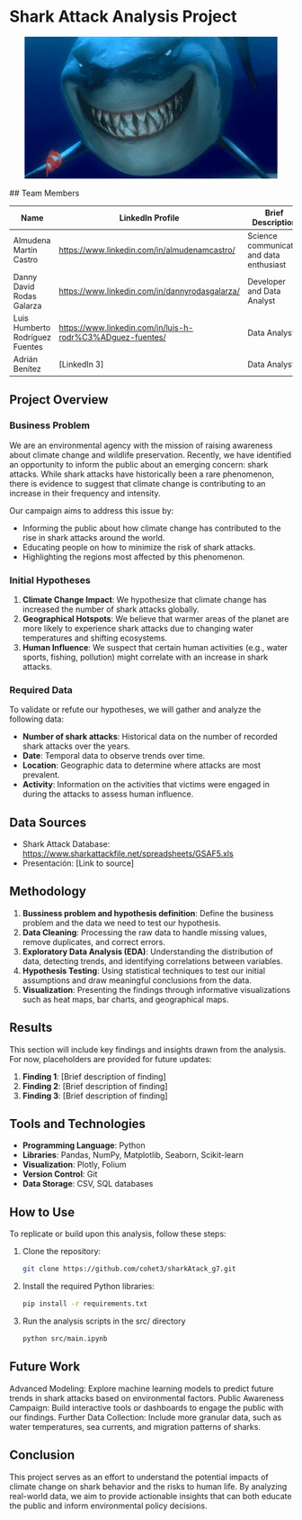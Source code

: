 ﻿# Shark Attack Analysis Project
<p align="center">
<img src="tiburon.gif" alt="Tiburon con hambre">
</p>
## Team Members

| Name             | LinkedIn Profile | Brief Description |
|------------------|------------------|-------------------|
| Almudena Martín Castro         | https://www.linkedin.com/in/almudenamcastro/      |  Science communicator and data enthusiast |
| Danny David Rodas Galarza         | https://www.linkedin.com/in/dannyrodasgalarza/     | Developer and Data Analyst |
| Luis Humberto Rodríguez Fuentes        | https://www.linkedin.com/in/luis-h-rodr%C3%ADguez-fuentes/     | Data Analyst |
| Adrián Benítez         | [LinkedIn 3]     | Data Analyst |

## Project Overview

### Business Problem

We are an environmental agency with the mission of raising awareness about climate change and wildlife preservation. Recently, we have identified an opportunity to inform the public about an emerging concern: shark attacks. While shark attacks have historically been a rare phenomenon, there is evidence to suggest that climate change is contributing to an increase in their frequency and intensity.

Our campaign aims to address this issue by:

- Informing the public about how climate change has contributed to the rise in shark attacks around the world.
- Educating people on how to minimize the risk of shark attacks.
- Highlighting the regions most affected by this phenomenon.

### Initial Hypotheses

1. **Climate Change Impact**: We hypothesize that climate change has increased the number of shark attacks globally.
2. **Geographical Hotspots**: We believe that warmer areas of the planet are more likely to experience shark attacks due to changing water temperatures and shifting ecosystems.
3. **Human Influence**: We suspect that certain human activities (e.g., water sports, fishing, pollution) might correlate with an increase in shark attacks.

### Required Data

To validate or refute our hypotheses, we will gather and analyze the following data:

- **Number of shark attacks**: Historical data on the number of recorded shark attacks over the years.
- **Date**: Temporal data to observe trends over time.
- **Location**: Geographic data to determine where attacks are most prevalent.
- **Activity**: Information on the activities that victims were engaged in during the attacks to assess human influence.

## Data Sources

- Shark Attack Database: https://www.sharkattackfile.net/spreadsheets/GSAF5.xls
- Presentación: [Link to source]

## Methodology

1. **Bussiness problem and hypothesis definition**: Define the business problem and the data we need to test our hypothesis. 
2. **Data Cleaning**: Processing the raw data to handle missing values, remove duplicates, and correct errors.
3. **Exploratory Data Analysis (EDA)**: Understanding the distribution of data, detecting trends, and identifying correlations between variables.
4. **Hypothesis Testing**: Using statistical techniques to test our initial assumptions and draw meaningful conclusions from the data.
5. **Visualization**: Presenting the findings through informative visualizations such as heat maps, bar charts, and geographical maps.

## Results

This section will include key findings and insights drawn from the analysis. For now, placeholders are provided for future updates:

1. **Finding 1**: [Brief description of finding]
2. **Finding 2**: [Brief description of finding]
3. **Finding 3**: [Brief description of finding]

## Tools and Technologies

- **Programming Language**: Python
- **Libraries**: Pandas, NumPy, Matplotlib, Seaborn, Scikit-learn
- **Visualization**: Plotly, Folium
- **Version Control**: Git
- **Data Storage**: CSV, SQL databases

## How to Use

To replicate or build upon this analysis, follow these steps:

1. Clone the repository:
   ```bash
   git clone https://github.com/cohet3/sharkAtack_g7.git
2. Install the required Python libraries:
   ```bash
   pip install -r requirements.txt
3. Run the analysis scripts in the src/ directory
     ```bash
   python src/main.ipynb


## Future Work
Advanced Modeling: Explore machine learning models to predict future trends in shark attacks based on environmental factors.
Public Awareness Campaign: Build interactive tools or dashboards to engage the public with our findings.
Further Data Collection: Include more granular data, such as water temperatures, sea currents, and migration patterns of sharks.
## Conclusion
This project serves as an effort to understand the potential impacts of climate change on shark behavior and the risks to human life. By analyzing real-world data, we aim to provide actionable insights that can both educate the public and inform environmental policy decisions.
